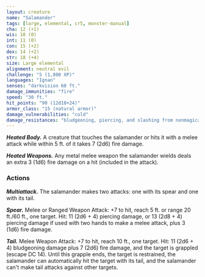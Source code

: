 ```yaml
---
layout: creature
name: "Salamander"
tags: [large, elemental, cr5, monster-manual]
cha: 12 (+1)
wis: 10 (0)
int: 11 (0)
con: 15 (+2)
dex: 14 (+2)
str: 18 (+4)
size: Large elemental
alignment: neutral evil
challenge: "5 (1,800 XP)"
languages: "Ignan"
senses: "darkvision 60 ft."
damage_immunities: "fire"
speed: "30 ft."
hit_points: "90 (12d10+24)"
armor_class: "15 (natural armor)"
damage_vulnerabilities: "cold"
damage_resistances: "bludgeoning, piercing, and slashing from nonmagical weapons"
---
```


***Heated Body.*** A creature that touches the salamander or hits it with a melee attack while within 5 ft. of it takes 7 (2d6) fire damage.

***Heated Weapons.*** Any metal melee weapon the salamander wields deals an extra 3 (1d6) fire damage on a hit (included in the attack).

### Actions

***Multiattack.*** The salamander makes two attacks: one with its spear and one with its tail.

***Spear.*** Melee or Ranged Weapon Attack: +7 to hit, reach 5 ft. or range 20 ft./60 ft., one target. Hit: 11 (2d6 + 4) piercing damage, or 13 (2d8 + 4) piercing damage if used with two hands to make a melee attack, plus 3 (1d6) fire damage.

***Tail.*** Melee Weapon Attack: +7 to hit, reach 10 ft., one target. Hit: 11 (2d6 + 4) bludgeoning damage plus 7 (2d6) fire damage, and the target is grappled (escape DC 14). Until this grapple ends, the target is restrained, the salamander can automatically hit the target with its tail, and the salamander can't make tail attacks against other targets.